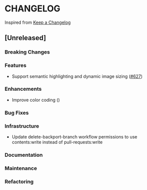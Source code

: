 # CHANGELOG

Inspired from [Keep a Changelog](https://keepachangelog.com/en/1.0.0/)

## [Unreleased]

### Breaking Changes

### Features
- Support semantic highlighting and dynamic image sizing ([#627](https://github.com/opensearch-project/dashboards-search-relevance/pull/627))

### Enhancements
- Improve color coding ()

### Bug Fixes

### Infrastructure
- Update delete-backport-branch workflow permissions to use contents:write instead of pull-requests:write

### Documentation

### Maintenance

### Refactoring

